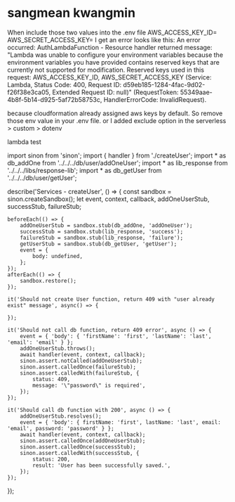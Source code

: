 # sangmean kwangmin
When include those two values into the .env file
    AWS_ACCESS_KEY_ID=
    AWS_SECRET_ACCESS_KEY=
I get an error looks like this: 
An error occurred: AuthLambdaFunction - Resource handler returned message: "Lambda was unable to configure your environment variables because the environment variables you have provided contains reserved keys that are currently not supported for modification. Reserved keys used in this request: AWS_ACCESS_KEY_ID, AWS_SECRET_ACCESS_KEY (Service: Lambda, Status Code: 400, Request ID: d59eb185-1284-4fac-9d02-f26f38e3ca05, Extended Request ID: null)" (RequestToken: 55349aae-4b8f-5b14-d925-5af72b58753c, HandlerErrorCode: InvalidRequest).

because cloudformation already assigned aws keys by default.
So remove those env value in your .env file.
or
I added exclude option in the serverless > custom > dotenv





lambda test

import sinon from 'sinon';
import { handler } from './createUser';
import * as db_addOne from '../../../db/user/addOneUser';
import * as lib_response from '../../../libs/response-lib';
import * as db_getUser from '../../../db/user/getUser';

describe('Services - createUser', () => {
    const sandbox = sinon.createSandbox();
    let event, context, callback, addOneUserStub, successStub, failureStub;

    beforeEach(() => {
        addOneUserStub = sandbox.stub(db_addOne, 'addOneUser');
        successStub = sandbox.stub(lib_response, 'success');
        failureStub = sandbox.stub(lib_response, 'failure');
        getUserStub = sandbox.stub(db_getUser, 'getUser');
        event = {
            body: undefined,
        };
    });
    afterEach(() => {
        sandbox.restore();
    });

    it('Should not create User function, return 409 with "user already exist" message', async() => {
        
    });

    it('Should not call db function, return 409 error', async () => {
        event = { 'body': { 'firstName': 'first', 'lastName': 'last', 'email': 'email' } };
        addOneUserStub.throws();
        await handler(event, context, callback);
        sinon.assert.notCalled(addOneUserStub);
        sinon.assert.calledOnce(failureStub);
        sinon.assert.calledWith(failureStub, {
            status: 409,
            message: '\"password\" is required',
        });
    });

    it('Should call db function with 200', async () => {
        addOneUserStub.resolves();
        event = { 'body': { firstName: 'first', lastName: 'last', email: 'email', password: 'password' } };
        await handler(event, context, callback);
        sinon.assert.calledOnce(addOneUserStub);
        sinon.assert.calledOnce(successStub);
        sinon.assert.calledWith(successStub, {
            status: 200,
            result: 'User has been successfully saved.',
        });
    });

});
